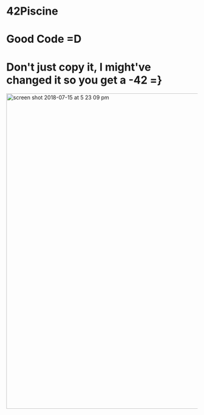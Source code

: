 # 42Piscine
# Good Code =D
# Don't just copy it, I might've changed it so you get a -42 =}
<img width="828" alt="screen shot 2018-07-15 at 5 23 09 pm" src="https://user-images.githubusercontent.com/38826087/42739959-02b99230-8855-11e8-82fd-f5c33914cfac.png">
